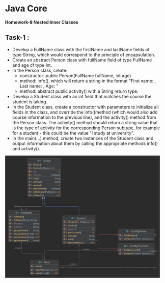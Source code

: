 # Java Core

**Homework-8 Nested Inner Classes**

## Task-1 :
- Develop a FullName class with the firstName and lastName fields of type String, which would correspond to the principle of encapsulation.
- Create an abstract Person class with fullName field of type FullName and age of type int.
- In the Person class, create:
  - constructor: public Person(FullName fullName, int age)
  - method: info(), which will return a string in the format "First name: <firstName>, Last name: <lastName>, Age: <age>"
  - method: abstract public activity() with a String return type.
- Develop a Student class with an int field that matches the course the student is taking.
- In the Student class, create a constructor with parameters to initialize all fields in the class, 
and override the info()method (which would also add course information to the previous line), 
and the activity() method from the Person class. 
The activity() method should return a string value that is the type of activity 
for the corresponding Person subtype, for example for a student - this could be the value "I study at university".
- In the main(...) method, create two instances of the Student class and 
output information about them by calling the appropriate methods info() and activity().

![ScreenShot](student_uml.png)